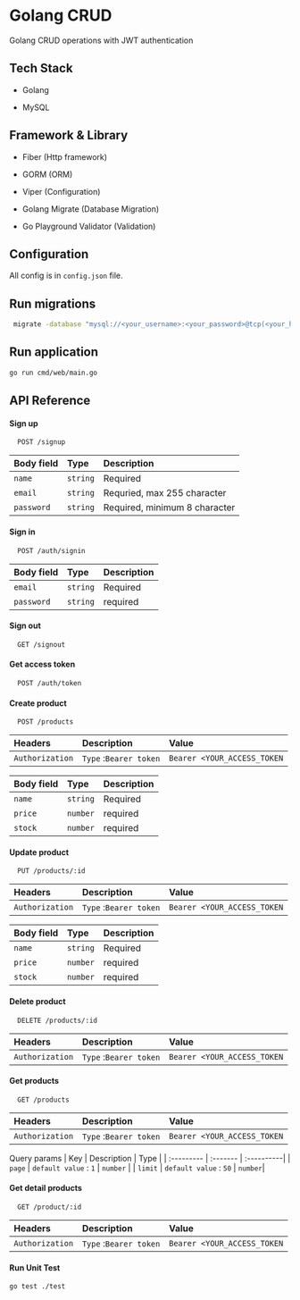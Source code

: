
# Golang CRUD

Golang CRUD operations with JWT authentication



## Tech Stack

- Golang

- MySQL



## Framework & Library

- Fiber (Http framework)

- GORM (ORM)

- Viper (Configuration)

- Golang Migrate (Database Migration)

- Go Playground Validator (Validation) 
## Configuration

All config is in `config.json` file.
## Run migrations

```bash
 migrate -database "mysql://<your_username>:<your_password>@tcp(<your_host>:<your_port>)/<your_database>?charset=utf8mb4&parseTime=true&loc=Local" -path database/migrations up
```
    

## Run application

```bash
go run cmd/web/main.go
```
## API Reference

#### Sign up

```http
  POST /signup
```

| Body field | Type     | Description                |
| :-------- | :------- | :------------------------- |
| `name` | `string` | Required  |
| `email`| `string` | Requried, max 255 character |
| `password` | `string` | Required, minimum 8 character |

#### Sign in

```http
  POST /auth/signin
```

| Body field | Type     | Description                       |
| :-------- | :------- | :-------------------------------- |
| `email`      | `string` | Required |
| `password` | `string` | required |


#### Sign out

```http
  GET /signout
```

#### Get access token

```http
  POST /auth/token
```

#### Create product

```http
  POST /products
```

| Headers | Description | Value |
| :--------- | :------- | :----------|
| `Authorization` | `Type` :`Bearer token` | `Bearer <YOUR_ACCESS_TOKEN` |

| Body field | Type     | Description                       |
| :-------- | :------- | :-------------------------------- |
| `name`      | `string` | Required |
| `price` | `number` | required |
| `stock` | `number` | required 

#### Update product

```http
  PUT /products/:id
```

| Headers | Description | Value |
| :--------- | :------- | :----------|
| `Authorization` | `Type` :`Bearer token` | `Bearer <YOUR_ACCESS_TOKEN` |

| Body field | Type     | Description                       |
| :-------- | :------- | :-------------------------------- |
| `name`      | `string` | Required |
| `price` | `number` | required |
| `stock` | `number` | required 

#### Delete product

```http
  DELETE /products/:id
```

| Headers | Description | Value |
| :--------- | :------- | :----------|
| `Authorization` | `Type` :`Bearer token` | `Bearer <YOUR_ACCESS_TOKEN` |

#### Get products

```http
  GET /products
```

| Headers | Description | Value |
| :--------- | :------- | :----------|
| `Authorization` | `Type` :`Bearer token` | `Bearer <YOUR_ACCESS_TOKEN` |


Query params
| Key | Description | Type |
| :--------- | :------- | :----------|
| `page` | `default value` : `1` | `number` |
| `limit` | `default value` : `50` | `number`|

#### Get detail products

```http
  GET /product/:id
```

| Headers | Description | Value |
| :--------- | :------- | :----------|
| `Authorization` | `Type` :`Bearer token` | `Bearer <YOUR_ACCESS_TOKEN` |


#### Run Unit Test
````bash
go test ./test
````

